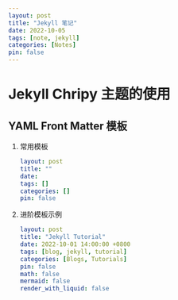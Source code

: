 ```yaml
---
layout: post
title: "Jekyll 笔记"
date: 2022-10-05
tags: [note, jekyll]
categories: [Notes]
pin: false
---
```


# Jekyll Chripy 主题的使用

## YAML Front Matter 模板

1. 常用模板

   ```yaml
   layout: post
   title: ""
   date: 
   tags: []
   categories: []
   pin: false
   ```

2. 进阶模板示例

   ```yaml
   layout: post
   title: "Jekyll Tutorial"
   date: 2022-10-01 14:00:00 +0800
   tags: [blog, jekyll, tutorial]
   categories: [Blogs, Tutorials]
   pin: false
   math: false
   mermaid: false
   render_with_liquid: false
   ```
